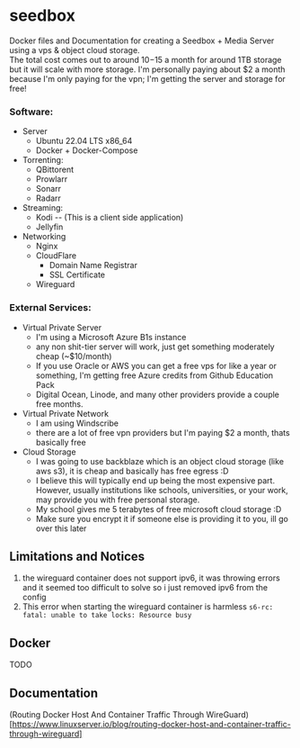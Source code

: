 # seedbox
Docker files and Documentation for creating a Seedbox + Media Server using a vps &amp; object cloud storage.  
The total cost comes out to around $10-$15 a month for around 1TB storage but it will scale with more storage.
I'm personally paying about $2 a month because I'm only paying for the vpn; I'm getting the server and storage for free!

### Software:
- Server
  - Ubuntu 22.04 LTS x86\_64
  - Docker + Docker-Compose
- Torrenting:
  - QBittorent
  - Prowlarr
  - Sonarr
  - Radarr
- Streaming:
  - Kodi -- (This is a client side application)
  - Jellyfin
- Networking
  - Nginx
  - CloudFlare
    - Domain Name Registrar
    - SSL Certificate
  - Wireguard
### External Services:
- Virtual Private Server
  - I'm using a Microsoft Azure B1s instance
  - any non shit-tier server will work, just get something moderately cheap (~$10/month)
  - If you use Oracle or AWS you can get a free vps for like a year or something, I'm getting free Azure credits from Github Education Pack
  - Digital Ocean, Linode, and many other providers provide a couple free months.
- Virtual Private Network
  - I am using Windscribe
  - there are a lot of free vpn providers but I'm paying $2 a month, thats basically free
- Cloud Storage
  - I was going to use backblaze which is an object cloud storage (like aws s3), it is cheap and basically has free egress :D
  - I believe this will typically end up being the most expensive part. However, usually institutions like schools, universities, or your work, may provide you with free personal storage.
  - My school gives me 5 terabytes of free microsoft cloud storage :D
  - Make sure you encrypt it if someone else is providing it to you, ill go over this later


## Limitations and Notices
1. the wireguard container does not support ipv6, it was throwing errors and it seemed too difficult to solve so i just removed ipv6 from the config
2. This error when starting the wireguard container is harmless `s6-rc: fatal: unable to take locks: Resource busy`


## Docker
TODO



## Documentation
(Routing Docker Host And Container Traffic Through WireGuard)[https://www.linuxserver.io/blog/routing-docker-host-and-container-traffic-through-wireguard]
